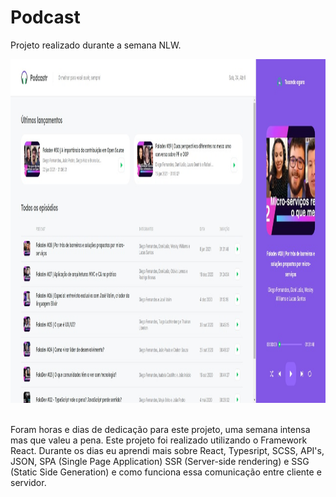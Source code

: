# Podcast

 Projeto realizado durante a semana NLW. 

<p align="center">
  <img src = "https://github.com/lucasdevitto/Podcast/blob/main/WhatsApp%20Image%202021-04-24%20at%2020.34.07.jpeg" height="550">
  &nbsp;&nbsp;&nbsp;&nbsp;&nbsp;
</p>


Foram horas e dias de dedicação para este projeto, uma semana intensa mas que valeu a pena. Este projeto foi realizado utilizando o Framework React. 
Durante os dias eu aprendi mais sobre React, Typesript, SCSS, API's, JSON, SPA (Single Page Application) SSR (Server-side rendering) e SSG (Static Side Generation) e como funciona essa comunicação entre cliente e servidor. 

